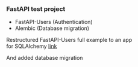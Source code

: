 ### FastAPI test project





- FastAPI-Users (Authentication)
- Alembic (Database migration)





Restructured FastAPI-Users full example to an app\
for SQLAlchemy [link](https://fastapi-users.github.io/fastapi-users/latest/configuration/full-example/)


And added database migration

